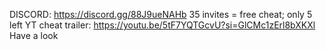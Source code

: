 DISCORD: https://discord.gg/88J9ueNAHb
35 invites = free cheat; only 5 left
YT cheat trailer: https://youtu.be/5tF7YQTGcvU?si=GlCMc1zErl8bXKXl
Have a look
